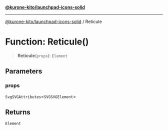 [**@kurone-kito/launchpad-icons-solid**](../README.md)

***

[@kurone-kito/launchpad-icons-solid](../globals.md) / Reticule

# Function: Reticule()

> **Reticule**(`props`): `Element`

## Parameters

### props

`SvgSVGAttributes`\<`SVGSVGElement`\>

## Returns

`Element`

